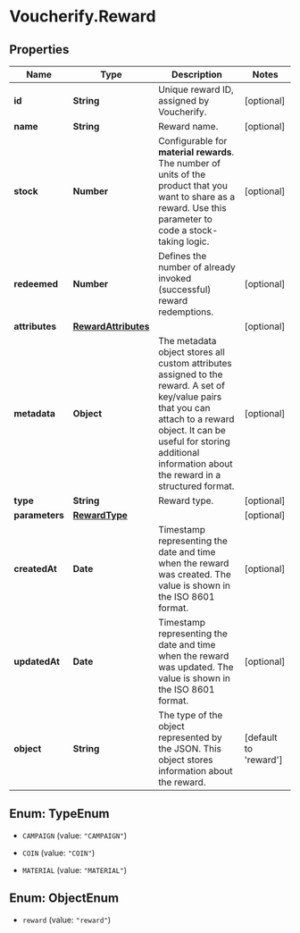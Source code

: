 # Voucherify.Reward

## Properties

Name | Type | Description | Notes
------------ | ------------- | ------------- | -------------
**id** | **String** | Unique reward ID, assigned by Voucherify. | [optional] 
**name** | **String** | Reward name. | [optional] 
**stock** | **Number** | Configurable for **material rewards**. The number of units of the product that you want to share as a reward. Use this parameter to code a stock-taking logic. | [optional] 
**redeemed** | **Number** | Defines the number of already invoked (successful) reward redemptions.  | [optional] 
**attributes** | [**RewardAttributes**](RewardAttributes.md) |  | [optional] 
**metadata** | **Object** | The metadata object stores all custom attributes assigned to the reward. A set of key/value pairs that you can attach to a reward object. It can be useful for storing additional information about the reward in a structured format. | [optional] 
**type** | **String** | Reward type. | [optional] 
**parameters** | [**RewardType**](RewardType.md) |  | [optional] 
**createdAt** | **Date** | Timestamp representing the date and time when the reward was created. The value is shown in the ISO 8601 format. | [optional] 
**updatedAt** | **Date** | Timestamp representing the date and time when the reward was updated. The value is shown in the ISO 8601 format. | [optional] 
**object** | **String** | The type of the object represented by the JSON. This object stores information about the reward. | [default to &#39;reward&#39;]



## Enum: TypeEnum


* `CAMPAIGN` (value: `"CAMPAIGN"`)

* `COIN` (value: `"COIN"`)

* `MATERIAL` (value: `"MATERIAL"`)





## Enum: ObjectEnum


* `reward` (value: `"reward"`)




